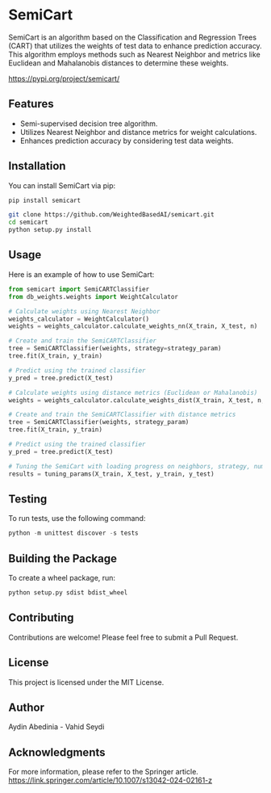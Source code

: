 # SemiCart

SemiCart is an algorithm based on the Classification and Regression Trees (CART) that utilizes the weights of test data to enhance prediction accuracy. This algorithm employs methods such as Nearest Neighbor and metrics like Euclidean and Mahalanobis distances to determine these weights.


https://pypi.org/project/semicart/


## Features

- Semi-supervised decision tree algorithm.
- Utilizes Nearest Neighbor and distance metrics for weight calculations.
- Enhances prediction accuracy by considering test data weights.

## Installation

You can install SemiCart via pip:

```bash
pip install semicart
```

```bash
git clone https://github.com/WeightedBasedAI/semicart.git
cd semicart
python setup.py install
```

## Usage
Here is an example of how to use SemiCart:

```python
from semicart import SemiCARTClassifier
from db_weights.weights import WeightCalculator

# Calculate weights using Nearest Neighbor
weights_calculator = WeightCalculator()
weights = weights_calculator.calculate_weights_nn(X_train, X_test, n)

# Create and train the SemiCARTClassifier
tree = SemiCARTClassifier(weights, strategy=strategy_param)
tree.fit(X_train, y_train)

# Predict using the trained classifier
y_pred = tree.predict(X_test)

# Calculate weights using distance metrics (Euclidean or Mahalanobis)
weights = weights_calculator.calculate_weights_dist(X_train, X_test, n, measure)

# Create and train the SemiCARTClassifier with distance metrics
tree = SemiCARTClassifier(weights, strategy_param)
tree.fit(X_train, y_train)

# Predict using the trained classifier
y_pred = tree.predict(X_test)

# Tuning the SemiCart with loading progress on neighbors, strategy, number of neighbors
results = tuning_params(X_train, X_test, y_train, y_test)
```

## Testing
To run tests, use the following command:

```python
python -m unittest discover -s tests
```

## Building the Package
To create a wheel package, run:

```python
python setup.py sdist bdist_wheel
```

## Contributing

Contributions are welcome! Please feel free to submit a Pull Request.

## License

This project is licensed under the MIT License.

## Author

Aydin Abedinia - Vahid Seydi

## Acknowledgments
For more information, please refer to the Springer article.
https://link.springer.com/article/10.1007/s13042-024-02161-z